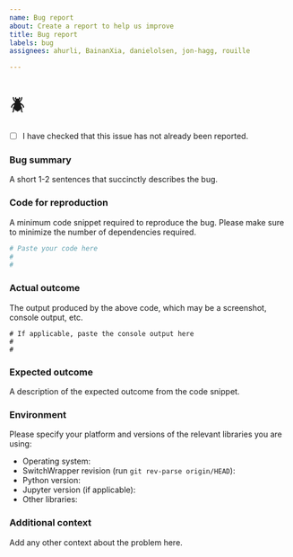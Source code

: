 ```yaml
---
name: Bug report
about: Create a report to help us improve
title: Bug report
labels: bug
assignees: ahurli, BainanXia, danielolsen, jon-hagg, rouille

---
```


# :beetle:

- [ ] I have checked that this issue has not already been reported.


### Bug summary
A short 1-2 sentences that succinctly describes the bug.

### Code for reproduction
A minimum code snippet required to reproduce the bug. Please make sure to minimize the
number of dependencies required.
```python
# Paste your code here
#
#
```

### Actual outcome
The output produced by the above code, which may be a screenshot, console output, etc.
```shell
# If applicable, paste the console output here
#
#
```

### Expected outcome
A description of the expected outcome from the code snippet.

### Environment
Please specify your platform and versions of the relevant libraries you are using:
* Operating system:
* SwitchWrapper revision (run `git rev-parse origin/HEAD`):
* Python version:
* Jupyter version (if applicable):
* Other libraries:

### Additional context
Add any other context about the problem here.
